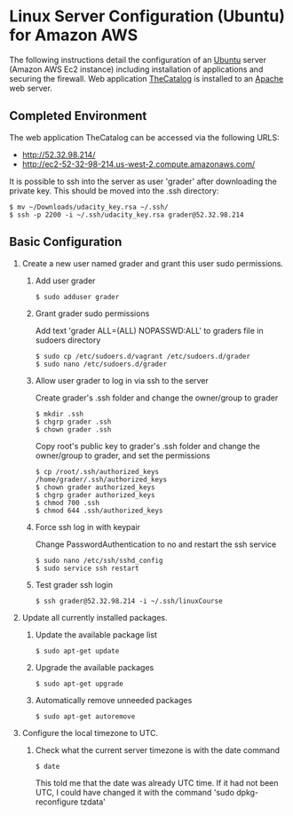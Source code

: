 # Linux Server Configuration (Ubuntu) for Amazon AWS

The following instructions detail the configuration of an [Ubuntu](http://www.ubuntu.com/) server (Amazon AWS Ec2 instance) including installation of
applications and securing the firewall. Web application [TheCatalog](https://github.com/thurstonemerson/the-catalog) is installed to an [Apache](https://httpd.apache.org/) web server. 

## Completed Environment

The web application TheCatalog can be accessed via the following URLS:

- http://52.32.98.214/ 
- http://ec2-52-32-98-214.us-west-2.compute.amazonaws.com/

It is possible to ssh into the server as user 'grader' after downloading the private key. This should
be moved into the .ssh directory:

```
$ mv ~/Downloads/udacity_key.rsa ~/.ssh/
$ ssh -p 2200 -i ~/.ssh/udacity_key.rsa grader@52.32.98.214
```

## Basic Configuration

1. Create a new user named grader and grant this user sudo permissions.

	1. Add user grader
	
    	```
		$ sudo adduser grader
    	```
    
    1. Grant grader sudo permissions
    
    	Add text 'grader ALL=(ALL) NOPASSWD:ALL' to graders file in sudoers directory
    
        ```
		$ sudo cp /etc/sudoers.d/vagrant /etc/sudoers.d/grader
		$ sudo nano /etc/sudoers.d/grader
    	```
    	
    1. Allow user grader to log in via ssh to the server
    
		Create grader's .ssh folder and change the owner/group to grader
		
		```
		$ mkdir .ssh
		$ chgrp grader .ssh
		$ chown grader .ssh
    	```
    	
    	Copy root's public key to grader's .ssh folder and change the owner/group to grader, and set the permissions
    	
    	```
		$ cp /root/.ssh/authorized_keys /home/grader/.ssh/authorized_keys
		$ chown grader authorized_keys
		$ chgrp grader authorized_keys
		$ chmod 700 .ssh
		$ chmod 644 .ssh/authorized_keys
    	``` 	
    	
     1. Force ssh log in with keypair
     
     	Change PasswordAuthentication to no and restart the ssh service
    
		```
		$ sudo nano /etc/ssh/sshd_config
		$ sudo service ssh restart
    	```
    	
     1. Test grader ssh login
     
    	```
		$ ssh grader@52.32.98.214 -i ~/.ssh/linuxCourse
    	```	

1. Update all currently installed packages.

     1. Update the available package list
     
    	```
		$ sudo apt-get update
    	```	
    	
     1. Upgrade the available packages
     
    	```
		$ sudo apt-get upgrade
    	```	
    	
     1. Automatically remove unneeded packages
     
    	```
		$ sudo apt-get autoremove
    	```	

1. Configure the local timezone to UTC.

     1. Check what the current server timezone is with the date command
     
    	```
		$ date
    	```
    	This told me that the date was already UTC time. If it had not been UTC, I could have
    	changed it with the command 'sudo dpkg-reconfigure tzdata'
		